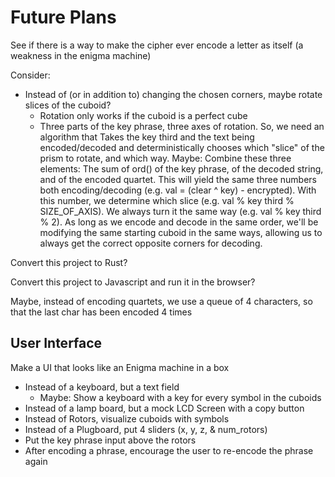 # Future Plans

See if there is a way to make the cipher ever encode a letter as itself (a weakness in the enigma machine)

Consider:
* Instead of (or in addition to) changing the chosen corners, maybe rotate slices of the cuboid?
  * Rotation only works if the cuboid is a perfect cube
  * Three parts of the key phrase, three axes of rotation. So, we need an algorithm that Takes the key third and the
    text being encoded/decoded and deterministically chooses which "slice" of the prism to rotate, and which way.
    Maybe: Combine these three elements: The sum of ord() of the key phrase, of the decoded string, and of the encoded
    quartet. This will yield the same three numbers both encoding/decoding (e.g. val = (clear ^ key) - encrypted).
    With this number, we determine which slice (e.g. val % key third % SIZE_OF_AXIS). We always turn it the same way
    (e.g. val % key third % 2). As long as we encode and decode in the same order, we'll be modifying the same
    starting cuboid in the same ways, allowing us to always get the correct opposite corners for decoding.

Convert this project to Rust?

Convert this project to Javascript and run it in the browser?

Maybe, instead of encoding quartets, we use a queue of 4 characters, so that the last char has been encoded 4 times

## User Interface

Make a UI that looks like an Enigma machine in a box
* Instead of a keyboard, but a text field
  * Maybe: Show a keyboard with a key for every symbol in the cuboids 
* Instead of a lamp board, but a mock LCD Screen with a copy button
* Instead of Rotors, visualize cuboids with symbols
* Instead of a Plugboard, put 4 sliders (x, y, z, & num_rotors)
* Put the key phrase input above the rotors
* After encoding a phrase, encourage the user to re-encode the phrase again
